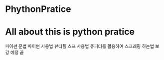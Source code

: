 # PhythonPratice
<h1> All about this is python pratice</h1>
파이썬 문법
파이썬 사용법
뷰티플 스프 사용법
쥬피터를 활용하여 스크래핑 하는법
보강 예정
끝
